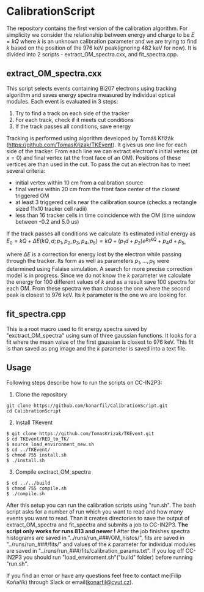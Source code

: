 # CalibrationScript
The repository contains the first version of the calibration algorithm. For simplicity we consider the relationship between energy and charge to be $E = kQ$ where $k$ is an unknown calibration parameter and we are trying to find $k$ based on the position of the 976 keV peak(ignoring 482 keV for now). It is divided into 2 scripts - extract_OM_spectra.cxx, and fit_spectra.cpp.
## extract_OM_spectra.cxx
This script selects events containing Bi207 electrons using tracking algorithm and saves energy spectra measured by individual optical modules. Each event is evaluated in 3 steps:
1. Try to find a track on each side of the tracker
2. For each track, check if it meets cut conditions
3. If the track passes all conditions, save energy

Tracking is performed using algorithm developed by Tomáš Křižák (https://github.com/TomasKrizak/TKEvent). It gives us one line for each side of the tracker. From each line we can extract electron's initial vertex (at $x=0$) and final vertex (at the front face of an OM). Positions of these vertices are than used in the cut.
To pass the cut an electron has to meet several criteria:

- initial vertex within 10 cm from a calibration source
- final vertex within 20 cm from the front face center of the closest triggered OM
- at least 3 triggered cells near the calibration source (checks a rectangle sized 11x10 tracker cell radii)
- less than 16 tracker cells in time coincidence with the OM (time window between -0.2 and 5.0 us)

If the track passes all conditions we calculate its estimated initial energy as
$E_0=kQ+\Delta E(kQ,d;p_1, p_2, p_3, p_4, p_5)=kQ+(p_1d+p_2)e^{p_3kQ}+p_4d+p_5$,

where $\Delta E$ is a correction for energy lost by the electron while passing through the tracker. Its form as well as parameters $p_1,...,p_5$ were determined using Falaise simulation. A search for more precise correction model is in progress. Since we do not know the $k$ parameter we calculate the energy for 100 different values of $k$ and as a result save 100 spectra for each OM. From these spectra we than choose the one where the second peak is closest to 976 keV. Its $k$ parameter is the one we are looking for.
## fit_spectra.cpp
This is a root macro used to fit energy spectra saved by "exctract_OM_spectra" using sum of three gaussian functions. It looks for a fit where the mean value of the first gaussian is closest to 976 keV. This fit is than saved as png image and the $k$ parameter is saved into a text file.
## Usage
Following steps describe how to run the scripts on CC-IN2P3:
1. Clone the repository
~~~~
git clone https://github.com/konarfil/CalibrationScript.git
cd CalibrationScript
~~~~
2. Install TKevent
~~~~
$ git clone https://github.com/TomasKrizak/TKEvent.git
$ cd TKEvent/RED_to_TK/
$ source load_environment_new.sh
$ cd ../TKEvent/
$ chmod 755 install.sh
$ ./install.sh
~~~~
3. Compile exctract_OM_spectra
~~~~
$ cd ../../build
$ chmod 755 compile.sh
$ ./compile.sh
~~~~

After this setup you can run the calibration scripts using "run.sh". The bash script asks for a number of run which you want to read and how many events you want to read. Than it creates directories to save the output of extract_OM_spectra and fit_spectra and submits a job to CC-IN2P3. **The script only works for runs 813 and newer !** After the job finishes spectra histograms are saved in "../runs/run_###/OM_histos/", fits are saved in "../runs/run_###/fits/" and values of the $k$ parameter for individual modules are saved in "../runs/run_###/fits/calibration_params.txt". If you log off CC-IN2P3 you should run "load_enviroment.sh"("build" folder) before running "run.sh". 

If you find an error or have any questions feel free to contact me(Filip Koňařík) through Slack or email(konarfil@cvut.cz).
